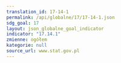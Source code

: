 ```yaml
---
translation_id: 17-14-1
permalink: /api/globalne/17/17-14-1.json
sdg_goal: 17
layout: json_globalne_goal_indicator
indicator: "17.14.1"
zmienne: ogółem
kategorie: null
source_url: www.stat.gov.pl
---
```

